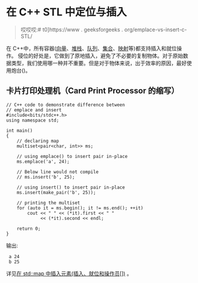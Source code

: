 # 在 C++ STL 中定位与插入

> 哎哎哎:# t0]https://www . geeksforgeeks . org/emplace-vs-insert-c-STL/

在 C++中，所有容器([向量](https://www.geeksforgeeks.org/vector-in-cpp-stl/)、[堆栈](https://www.geeksforgeeks.org/stack-in-cpp-stl/)、[队列](https://www.geeksforgeeks.org/queue-cpp-stl/)、[集合](https://www.geeksforgeeks.org/set-in-cpp-stl/)、[映射](https://www.geeksforgeeks.org/map-associative-containers-the-c-standard-template-library-stl/)等)都支持插入和就位操作。
侵位的好处是，它做到了原地插入，避免了不必要的复制物体。对于原始数据类型，我们使用哪一种并不重要。但是对于物体来说，出于效率的原因，最好使用炮台()。

## 卡片打印处理机（Card Print Processor 的缩写）

```
// C++ code to demonstrate difference between
// emplace and insert
#include<bits/stdc++.h>
using namespace std;

int main()
{
    // declaring map
    multiset<pair<char, int>> ms;

    // using emplace() to insert pair in-place
    ms.emplace('a', 24);

    // Below line would not compile
    // ms.insert('b', 25);   

    // using insert() to insert pair in-place
    ms.insert(make_pair('b', 25));   

    // printing the multiset
    for (auto it = ms.begin(); it != ms.end(); ++it)
        cout << " " << (*it).first << " "
             << (*it).second << endl;

    return 0;
}
```

输出:

```
 a 24
 b 25
```

详见[在 std::map 中插入元素(插入、就位和操作员[])](https://www.geeksforgeeks.org/inserting-elements-in-stdmap-insert-emplace-and-operator/) 。